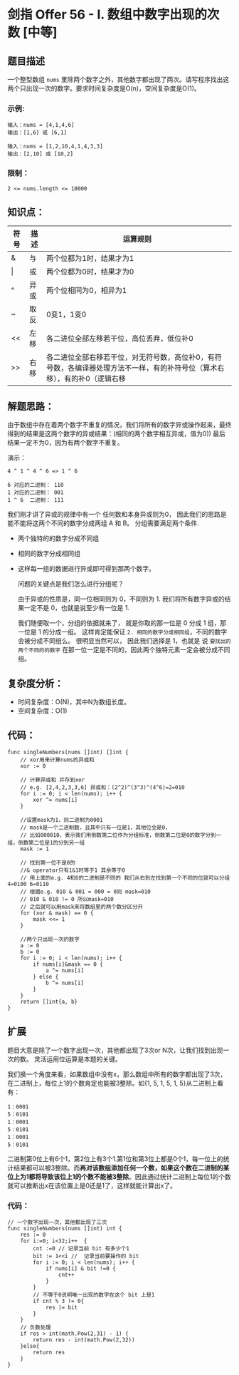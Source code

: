 # 剑指 Offer 56 - I. 数组中数字出现的次数 [中等]

## 题目描述

一个整型数组 `nums` 里除两个数字之外，其他数字都出现了两次。请写程序找出这两个只出现一次的数字。要求时间复杂度是O(n)，空间复杂度是O(1)。

 

### 示例:

```
输入：nums = [4,1,4,6]
输出：[1,6] 或 [6,1]

输入：nums = [1,2,10,4,1,4,3,3]
输出：[2,10] 或 [10,2]
```

### 限制：

```
2 <= nums.length <= 10000
```

## 知识点：

| 符号 | 描述 | 运算规则                                                     |
| ---- | ---- | ------------------------------------------------------------ |
| &    | 与   | 两个位都为1时，结果才为1                                     |
| \|   | 或   | 两个位都为0时，结果才为0                                     |
| ^    | 异或 | 两个位相同为0，相异为1                                       |
| ~    | 取反 | 0变1，1变0                                                   |
| <<   | 左移 | 各二进位全部左移若干位，高位丢弃，低位补0                    |
| >>   | 右移 | 各二进位全部右移若干位，对无符号数，高位补0，有符号数，各编译器处理方法不一样，有的补符号位（算术右移），有的补0（逻辑右移 |

## 解题思路：

由于数组中存在着两个数字不重复的情况，我们将所有的数字异或操作起来，最终得到的结果是这两个数字的异或结果：(相同的两个数字相互异或，值为0)) 最后结果一定不为0，因为有两个数字不重复。

演示：

```
4 ^ 1 ^ 4 ^ 6 => 1 ^ 6

6 对应的二进制： 110
1 对应的二进制： 001
1 ^ 6  二进制： 111
```

我们刚才讲了异或的规律中有一个 任何数和本身异或则为0， 因此我们的思路是能不能将这两个不同的数字分成两组 A 和 B。
分组需要满足两个条件.

- 两个独特的的数字分成不同组

- 相同的数字分成相同组

- 这样每一组的数据进行异或即可得到那两个数字。

  

  问题的关键点是我们怎么进行分组呢？

  由于异或的性质是，同一位相同则为 0，不同则为 1. 我们将所有数字异或的结果一定不是 0，也就是说至少有一位是 1.

  我们随便取一个，分组的依据就来了， 就是你取的那一位是 0 分成 1 组，那一位是 1 的分成一组。
  这样肯定能保证 `2. 相同的数字分成相同组`，不同的数字会被分成不同组么。 很明显当然可以， 因此我们选择是 1，也就是
  说 `要找出的两个不同的的数字` 在那一位一定是不同的，因此两个独特元素一定会被分成不同组。

  


## 复杂度分析：

- 时间复杂度：O(N)，其中N为数组长度。
- 空间复杂度：O(1)



## 代码：

```
func singleNumbers(nums []int) []int {
	// xor用来计算nums的异或和
	xor := 0

	// 计算异或和 并存到xor
	// e.g. [2,4,2,3,3,6] 异或和：(2^2)^(3^3)^(4^6)=2=010
	for i := 0; i < len(nums); i++ {
		xor ^= nums[i]
	}

	//设置mask为1，则二进制为0001
	// mask是一个二进制数，且其中只有一位是1，其他位全是0，
	// 比如000010，表示我们用倒数第二位作为分组标准，倒数第二位是0的数字分到一组，倒数第二位是1的分到另一组
	mask := 1

	// 找到第一位不是0的
	//& operator只有1&1时等于1 其余等于0
	// 用上面的e.g. 4和6的二进制是不同的 我们从右到左找到第一个不同的位就可以分组 4=0100 6=0110
	// 根据e.g. 010 & 001 = 000 = 0则 mask=010
	// 010 & 010 != 0 所以mask=010
	// 之后就可以用mask来将数组里的两个数分区分开
	for (xor & mask) == 0 {
		mask <<= 1
	}

	//两个只出现一次的数字
	a := 0
	b := 0
	for i := 0; i < len(nums); i++ {
		if nums[i]&mask == 0 {
			a ^= nums[i]
		} else {
			b ^= nums[i]
		}
	}
	return []int{a, b}
}
```

## 扩展

题目大意是除了一个数字出现一次，其他都出现了3次or N次，让我们找到出现一次的数。 灵活运用位运算是本题的关键。

我们换一个角度来看，如果数组中没有x，那么数组中所有的数字都出现了3次，在二进制上，每位上1的个数肯定也能被3整除。如{1, 5, 1, 5, 1, 5}从二进制上看有：

```
1：0001
5：0101
1：0001
5：0101
1：0001
5：0101
```

二进制第0位上有6个1，第2位上有3个1.第1位和第3位上都是0个1，每一位上的统计结果都可以被3整除。而**再对该数组添加任何一个数，如果这个数在二进制的某位上为1都将导致该位上1的个数不能被3整除**。因此通过统计二进制上每位1的个数就可以推断出x在该位置上是0还是1了，这样就能计算出x了。

### 代码：

```
// 一个数字出现一次，其他都出现了三次
func singleNumbers(nums []int) int {
	res := 0
	for i:=0; i<32;i++  {
		cnt :=0 // 记录当前 bit 有多少个1
		bit := 1<<i //  记录当前要操作的 bit
		for i := 0; i < len(nums); i++ {
			if nums[i] & bit !=0 {
				cnt++
			}
		}
		// 不等于0说明唯一出现的数字在这个 bit 上是1
		if cnt % 3 != 0{
			res |= bit
		}
	}
	// 负数处理
	if res > int(math.Pow(2,31) - 1) {
		return res - int(math.Pow(2,32))
	}else{
		return res
	}
}
```


